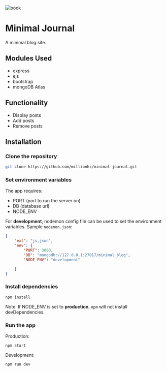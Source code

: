 ![book](./public/images/favicon.ico)
# Minimal Journal

A minimal blog site.

## Modules Used

- express
- ejs
- bootstrap
- mongoDB Atlas

## Functionality

- Display posts
- Add posts
- Remove posts

## Installation

### Clone the repository

```bash
git clone https://github.com/millionhz/minimal-journal.git
```

### Set environment variables

The app requires:
- PORT (port to run the server on)
- DB (database url)
- NODE_ENV

For **development**, nodemon config file can be used to set the environment variables.
Sample `nodemon.json`:

```json
{
    "ext": "js,json",
    "env": {
        "PORT": 3000,
        "DB": "mongodb://127.0.0.1:27017/minimal_blog",
        "NODE_ENV": "development"

    }
}
```

### Install dependencies

```
npm install
```

Note: If NODE_ENV is set to **production**, `npm` will not install devDependencies.

### Run the app

Production:
```
npm start
```

Development:
```
npm run dev
```